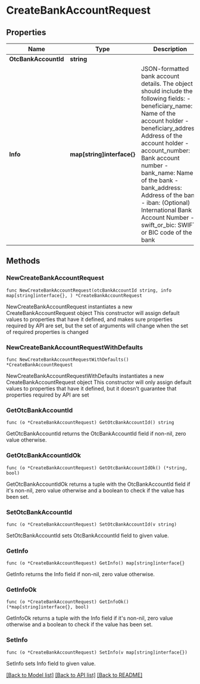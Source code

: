 # CreateBankAccountRequest

## Properties

Name | Type | Description | Notes
------------ | ------------- | ------------- | -------------
**OtcBankAccountId** | **string** |  | 
**Info** | **map[string]interface{}** | JSON-formatted bank account details. The object should include the following fields: - beneficiary_name: Name of the account holder - beneficiary_address: Address of the account holder - account_number: Bank account number - bank_name: Name of the bank - bank_address: Address of the bank - iban: (Optional) International Bank Account Number - swift_or_bic: SWIFT or BIC code of the bank  | 

## Methods

### NewCreateBankAccountRequest

`func NewCreateBankAccountRequest(otcBankAccountId string, info map[string]interface{}, ) *CreateBankAccountRequest`

NewCreateBankAccountRequest instantiates a new CreateBankAccountRequest object
This constructor will assign default values to properties that have it defined,
and makes sure properties required by API are set, but the set of arguments
will change when the set of required properties is changed

### NewCreateBankAccountRequestWithDefaults

`func NewCreateBankAccountRequestWithDefaults() *CreateBankAccountRequest`

NewCreateBankAccountRequestWithDefaults instantiates a new CreateBankAccountRequest object
This constructor will only assign default values to properties that have it defined,
but it doesn't guarantee that properties required by API are set

### GetOtcBankAccountId

`func (o *CreateBankAccountRequest) GetOtcBankAccountId() string`

GetOtcBankAccountId returns the OtcBankAccountId field if non-nil, zero value otherwise.

### GetOtcBankAccountIdOk

`func (o *CreateBankAccountRequest) GetOtcBankAccountIdOk() (*string, bool)`

GetOtcBankAccountIdOk returns a tuple with the OtcBankAccountId field if it's non-nil, zero value otherwise
and a boolean to check if the value has been set.

### SetOtcBankAccountId

`func (o *CreateBankAccountRequest) SetOtcBankAccountId(v string)`

SetOtcBankAccountId sets OtcBankAccountId field to given value.


### GetInfo

`func (o *CreateBankAccountRequest) GetInfo() map[string]interface{}`

GetInfo returns the Info field if non-nil, zero value otherwise.

### GetInfoOk

`func (o *CreateBankAccountRequest) GetInfoOk() (*map[string]interface{}, bool)`

GetInfoOk returns a tuple with the Info field if it's non-nil, zero value otherwise
and a boolean to check if the value has been set.

### SetInfo

`func (o *CreateBankAccountRequest) SetInfo(v map[string]interface{})`

SetInfo sets Info field to given value.



[[Back to Model list]](../README.md#documentation-for-models) [[Back to API list]](../README.md#documentation-for-api-endpoints) [[Back to README]](../README.md)



